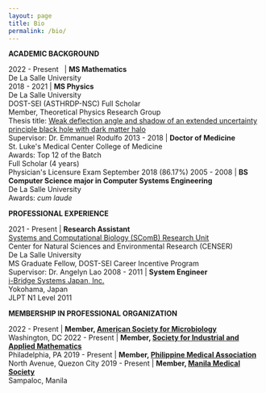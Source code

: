 ```yaml
---
layout: page
title: Bio
permalink: /bio/
---
```

**ACADEMIC BACKGROUND**

2022 - Present &nbsp; | **MS Mathematics** <br> De La Salle University <br>
2018 - 2021 | **MS Physics** <br> De La Salle University <br> DOST-SEI (ASTHRDP-NSC) Full Scholar <br> Member, Theoretical Physics Research Group <br> Thesis title: [Weak deflection angle and shadow of an extended uncertainty principle black hole with dark matter halo](https://animorepository.dlsu.edu.ph/etdm_physics/2/) <br> Supervisor: Dr. Emmanuel Rodulfo
2013 - 2018 | **Doctor of Medicine** <br> St. Luke's Medical Center College of Medicine <br> Awards: Top 12 of the Batch <br> Full Scholar (4 years) <br> Physician's Licensure Exam September 2018 (86.17%)
2005 - 2008 | **BS Computer Science major in Computer Systems Engineering** <br> De La Salle University <br> Awards: *cum laude*

**PROFESSIONAL EXPERIENCE**

2021 - Present | **Research Assistant** <br> [Systems and Computational Biology (SComB) Research Unit](https://dlsu-scomb.github.io/) <br> Center for Natural Sciences and Environmental Research (CENSER) <br> De La Salle University <br> MS Graduate Fellow, DOST-SEI Career Incentive Program <br> Supervisor: Dr. Angelyn Lao
2008 - 2011 | **System Engineer** <br> [i-Bridge Systems Japan, Inc.](https://www.i-bridge.com.ph/) <br> Yokohama, Japan <br> JLPT N1 Level 2011

**MEMBERSHIP IN PROFESSIONAL ORGANIZATION**

2022 - Present | **Member, [American Society for Microbiology](https://asm.org/)** <br> Washington, DC
2022 - Present | **Member, [Society for Industrial and Applied Mathematics](https://www.siam.org/)** <br> Philadelphia, PA
2019 - Present | **Member, [Philippine Medical Association](https://www.philippinemedicalassociation.org/)** <br> North Avenue, Quezon City
2019 - Present | **Member, [Manila Medical Society](https://www.facebook.com/manilamedsoc/)** <br> Sampaloc, Manila
